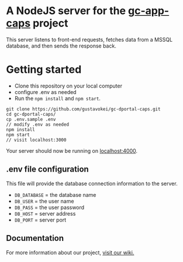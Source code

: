 # A NodeJS server for the [gc-app-caps](https://github.com/gustavokei/gc-app-caps) project
This server listens to front-end requests, fetches data from a MSSQL database, and then sends the response back.

# Getting started

* Clone this repository on your local computer
* configure .env as needed 
* Run the `npm install` and `npm start`.

```
git clone https://github.com/gustavokei/gc-dportal-caps.git
cd gc-dportal-caps/
cp .env.sample .env
// modify .env as needed
npm install
npm start
// visit localhost:3000
```

Your server should now be running on [localhost:4000](http://localhost:4000/).

## .env file configuration

This file will provide the database connection information to the server.

* `DB_DATABASE` = the database name
* `DB_USER` = the user name
* `DB_PASS` = the user password
* `DB_HOST` = server address
* `DB_PORT` = server port

## Documentation

For more information about our project, [visit our wiki.](https://github.com/gustavokei/gc-dportal-caps/wiki)
